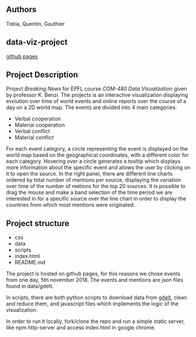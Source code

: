 ## Authors

Tobia, Quentin, Gauthier

## data-viz-project

[github pages](https://atobywankenobi.github.io/data-viz-project/)

## Project Description

Project *Breaking News* for EPFL course *COM-480 Data Visualization* given by professor K. Benzi.
The projects is an interactive visualization displaying evolution over time of world events and online reports over the course of a day on a 2D world map.
The events are divided into 4 main categories: 

* Verbal cooperation
* Material cooperation
* Verbal conflict
* Material conflict

For each event category, a circle representing the event is displayed on the world map based on the geographical coordinates, with a different color for each category. Hovering over a circle generates a tooltip which displays more information about the specific event and allows the user by clicking on it to open the source. 
In the right panel, there are different line charts ordered by total number of mentions per source, displaying the variation over time of the number of metions for the top 20 sources. It is possible to drag the mouse and make a band selection of the time period we are interested in for a specific source over the line chart in order to display the countries from which most mentions were originated.

## Project structure

* css
* data
* scripts
* index.html
* README.md

The project is hosted on github pages, for this reasons we chose events from one day, 5th november 2018. The events and mentions are json files found in data/gdelt.

In scripts, there are both python scripts to download data from [gdelt](https://www.gdeltproject.org/), clean and reduce them, and javascript files which implements the logic of the visualization.

In order to run it locally, fork/clone the repo and run a simple static server, like npm http-server and access index.html in google chrome.